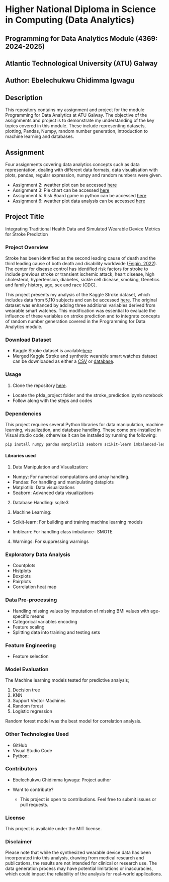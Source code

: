 # Higher National Diploma in Science in Computing (Data Analytics)

## Programming for Data Analytics Module (4369: 2024-2025)

## Atlantic Technological University (ATU) Galway

## Author: Ebelechukwu Chidimma Igwagu

## Description

This repository contains my assignment and project for the module Programming for Data Analytics at ATU Galway. The objective of the assignments and project is to demonstrate my understanding of the key topics covered in this module. These include representing datasets, plotting, Pandas, Numpy, random number generation, introduction to machine learning and databases.

## Assignment

Four assignments covering data analytics concepts such as data representation, dealing with different data formats, data visualisation with plots, pandas, regular expression, numpy and random numbers were given.

- Assignment 2: weather plot can be accessed [here](https://github.com/Gtalen/PFDA/blob/main/pfda_assignment/assignment2_weather.ipynb)
- Assignment 3: Pie chart  can be accessed [here](https://github.com/Gtalen/PFDA/blob/main/pfda_assignment/assignment03_pie.ipynb)
- Assignment 5: Risk Board game in python  can be accessed [here](https://github.com/Gtalen/PFDA/blob/main/pfda_assignment/assignment_5_risk.ipynb)
- Assignment 6: weather plot data analysis can be accessed [here](https://github.com/Gtalen/PFDA/blob/main/pfda_assignment/assignment_6_weather.ipynb)

## Project Title

Integrating Traditional Health Data and Simulated Wearable Device Metrics for Stroke Prediction

### Project Overview

Stroke has been identified as the second leading cause of death and the third leading cause of both death and disability worldwide ([Feigin, 2022](https://www.dropbox.com/scl/fi/tiqrhvs06s58yamxa053x/World-Stroke-Organization-WSO-Global-Stroke-Fact-Sheet-2022.pdf?rlkey=pbndaqvaadzpij099dwe6psx5&e=1&dl=0)). The center for disease control has identified risk factors for stroke to include previous stroke or transient ischemic attack, heart disease, high cholesterol, hypertension, diabetes, sickle cell disease, smoking, Genetics and family history, age, sex and race ([CDC](https://www.cdc.gov/stroke/risk-factors/index.html)).

This project presents my analysis of the Kaggle Stroke dataset, which includes data from 5,110 subjects and can be accessed [here](https://www.kaggle.com/datasets/fedesoriano/stroke-prediction-dataset?resource=download). The original dataset was enhanced by adding three additional variables derived from wearable smart watches. This modification was essential to evaluate the influence of these variables on stroke prediction and to integrate concepts of random number generation covered in the Programming for Data Analytics module.

### Download Dataset

- Kaggle Stroke dataset is available[here]((https://www.kaggle.com/datasets/fedesoriano/stroke-prediction-dataset?resource=download))
- Merged Kaggle Stroke and synthetic wearable smart watches dataset can be downloaded as either a [CSV](https://github.com/Gtalen/PFDA/blob/main/pfda_project/healthcare_wearable_data.csv) or [database](https://github.com/Gtalen/PFDA/blob/main/pfda_project/stroke_wearable_data.db).

### Usage

1. Clone the repository [here](https://github.com/Gtalen/PFDA.git).

- Locate the pfda_project folder and the stroke_prediction.ipynb notebook
- Follow along with the steps and codes

### Dependencies

This project requires several Python libraries for data manipulation, machine learning, visualization, and database handling. These come pre-installed in Visual studio code, otherwise it can be installed  by running the following:

```bash
pip install numpy pandas matplotlib seaborn scikit-learn imbalanced-learn sqlite3
```

#### Libraries used

1. Data Manipulation and Visualization:

- Numpy: For numerical computations and array handling.
- Pandas: For handling and manipulating dataplots
- Matplotlib: Data visualizations
- Seaborn: Advanced data visualizations

2. Database Handling: sqlite3

3. Machine Learning:

- Scikit-learn: For building and training machine learning models

- Imblearn: For handling class imbalance- SMOTE

4. Warnings: For suppressing warnings

### Exploratory Data Analysis

- Countplots
- Histplots
- Boxplots
- Pairplots
- Correlation heat map

### Data Pre-processing

- Handling missing values by imputation of missing BMI values with age-specific means
- Categorical variables encoding
- Feature scaling
- Splitting data into training and testing sets


### Feature Engineering

- Feature selection

### Model Evaluation

The Machine learning models tested for predictive analysis;

1. Decision tree
2. KNN
3. Support Vector Machines
4. Random forest
5. Logistic regression

Random forest model was the best model for correlation analysis.

### Other Technologies Used

- GitHub
- Visual Studio Code
- Python:

### Contributors

- Ebelechukwu Chidimma Igwagu: Project author

- Want to contribute?
  - This project is open to contributions. Feel free to submit issues or pull requests.

### License

This project is available under the MIT license.

### Disclaimer

Please note that while the synthesized wearable device data has been incorporated into this analysis, drawing from medical research and publications, the results are not intended for clinical or research use. The data generation process may have potential limitations or inaccuracies, which could impact the reliability of the analysis for real-world applications.